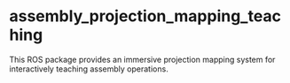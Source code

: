 # assembly_projection_mapping_teaching
This ROS package provides an immersive projection mapping system for interactively teaching assembly operations.
